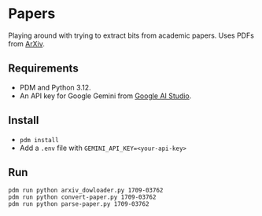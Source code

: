 # Papers

Playing around with trying to extract bits from academic papers. Uses PDFs from [ArXiv](https://arxiv.org/).

## Requirements

* PDM and Python 3.12.
* An API key for Google Gemini from [Google AI Studio](https://aistudio.google.com/).

## Install

* `pdm install`
* Add a `.env` file with `GEMINI_API_KEY=<your-api-key>`

## Run

```
pdm run python arxiv_dowloader.py 1709-03762
pdm run python convert-paper.py 1709-03762
pdm run python parse-paper.py 1709-03762
```


